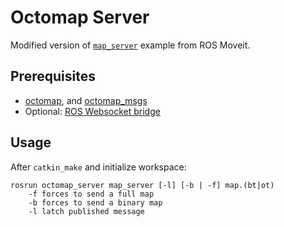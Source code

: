 # Octomap Server 

Modified version of [`map_server`](https://github.com/ros-planning/navigation/tree/kinetic-devel/map_server) example from ROS Moveit. 

## Prerequisites

- [octomap](https://github.com/OctoMap/octomap.git), and [octomap_msgs](https://github.com/OctoMap/octomap_msgs.git)
- Optional: [ROS Websocket bridge](http://wiki.ros.org/rosbridge_suite/Tutorials/RunningRosbridge)

## Usage

After `catkin_make` and initialize workspace:

```
rosrun octomap_server map_server [-l] [-b | -f] map.(bt|ot)
    -f forces to send a full map
    -b forces to send a binary map
    -l latch published message
```

